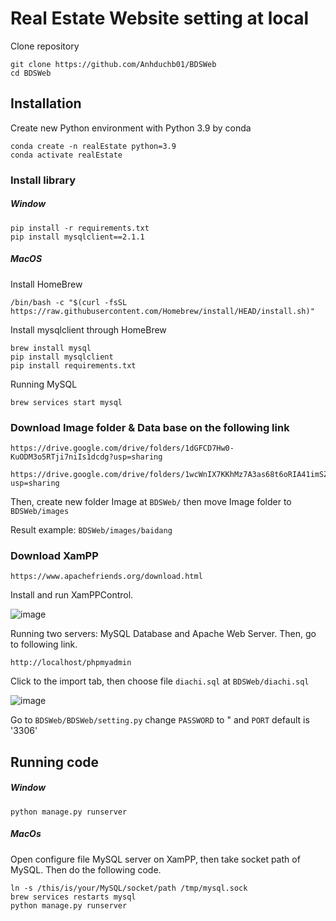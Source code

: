 # Real Estate Website setting at local
Clone repository
```
git clone https://github.com/Anhduchb01/BDSWeb
cd BDSWeb
```
## Installation 
Create new Python environment with Python 3.9 by conda
``` 
conda create -n realEstate python=3.9
conda activate realEstate
```
### Install library
##### Window
```
pip install -r requirements.txt
pip install mysqlclient==2.1.1
```
##### MacOS
Install HomeBrew 
```
/bin/bash -c "$(curl -fsSL https://raw.githubusercontent.com/Homebrew/install/HEAD/install.sh)"
```
Install mysqlclient through HomeBrew
```
brew install mysql
pip install mysqlclient
pip install requirements.txt
```
Running MySQL
```
brew services start mysql
```
### Download Image folder & Data base on the following link 
```
https://drive.google.com/drive/folders/1dGFCD7Hw0-KuODM3o5RTji7niIs1dcdg?usp=sharing

```
```
https://drive.google.com/drive/folders/1wcWnIX7KKhMz7A3as68t6oRIA41imSZO?usp=sharing

```

Then, create new folder Image at `BDSWeb/` then move Image folder to `BDSWeb/images`

Result example: `BDSWeb/images/baidang`
### Download XamPP 
```
https://www.apachefriends.org/download.html
```
Install and run XamPPControl.

![image](https://user-images.githubusercontent.com/73813209/179924699-8c786308-cb64-42d8-b67d-75c2be2d03b5.png)

Running two servers: MySQL Database and Apache Web Server. Then, go to following link.
```
http://localhost/phpmyadmin
```
Click to the import tab, then choose file `diachi.sql` at `BDSWeb/diachi.sql`

![image](https://user-images.githubusercontent.com/73813209/179939778-2d7a605e-34ba-4dc0-92fc-7f7569225407.png)

Go to `BDSWeb/BDSWeb/setting.py` change `PASSWORD` to " and `PORT` default is '3306'

## Running code
##### Window
```
python manage.py runserver
```
##### MacOs
Open configure file MySQL server on XamPP, then take socket path of MySQL. Then do the following code.
```
ln -s /this/is/your/MySQL/socket/path /tmp/mysql.sock
brew services restarts mysql
python manage.py runserver
```



